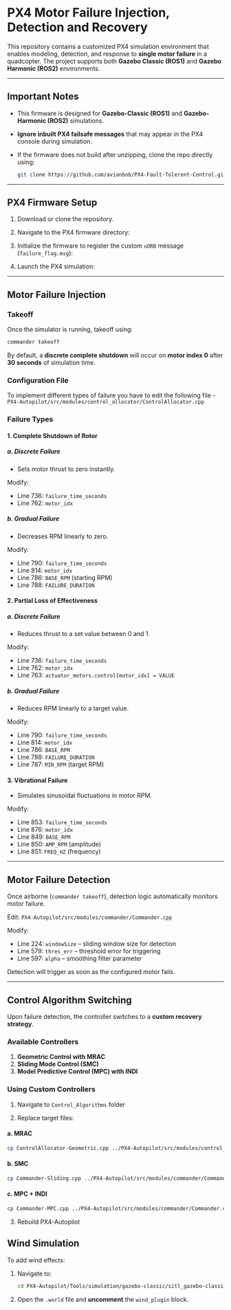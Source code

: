 # PX4 Motor Failure Injection, Detection and Recovery

This repository contains a customized PX4 simulation environment that enables modeling, detection, and response to **single motor failure** in a quadcopter. The project supports both **Gazebo Classic (ROS1)** and **Gazebo Harmonic (ROS2)** environments.

---

## Important Notes

- This firmware is designed for **Gazebo-Classic (ROS1)** and **Gazebo-Harmonic (ROS2)** simulations.
- **Ignore inbuilt PX4 failsafe messages** that may appear in the PX4 console during simulation.
- If the firmware does not build after unzipping, clone the repo directly using:

  ```bash
  git clone https://github.com/avianbob/PX4-Fault-Tolerent-Control.git
  ```

---

## PX4 Firmware Setup

1. Download or clone the repository.

2. Navigate to the PX4 firmware directory:

3. Initialize the firmware to register the custom `uORB` message (`failure_flag.msg`):

4. Launch the PX4 simulation:

---

## Motor Failure Injection

### Takeoff

Once the simulator is running, takeoff using:

```bash
commander takeoff
```

By default, a **discrete complete shutdown** will occur on **motor index 0** after **30 seconds** of simulation time.

### Configuration File

To implement different types of failure you have to edit the following file - `PX4-Autopilot/src/modules/control_allocator/ControlAllocator.cpp`

### Failure Types

#### 1. Complete Shutdown of Rotor

##### a. Discrete Failure

- Sets motor thrust to zero instantly.

Modify:
- Line 736: `failure_time_seconds`
- Line 762: `motor_idx`

##### b. Gradual Failure

- Decreases RPM linearly to zero.

Modify:
- Line 790: `failure_time_seconds`
- Line 814: `motor_idx`
- Line 786: `BASE_RPM` (starting RPM)
- Line 788: `FAILURE_DURATION`

#### 2. Partial Loss of Effectiveness

##### a. Discrete Failure

- Reduces thrust to a set value between 0 and 1.

Modify:
- Line 736: `failure_time_seconds`
- Line 762: `motor_idx`
- Line 763: `actuator_motors.control[motor_idx] = VALUE`

##### b. Gradual Failure

- Reduces RPM linearly to a target value.

Modify:
- Line 790: `failure_time_seconds`
- Line 814: `motor_idx`
- Line 786: `BASE_RPM`
- Line 788: `FAILURE_DURATION`
- Line 787: `MIN_RPM` (target RPM)

#### 3. Vibrational Failure

- Simulates sinusoidal fluctuations in motor RPM.

Modify:
- Line 853: `failure_time_seconds`
- Line 876: `motor_idx`
- Line 849: `BASE_RPM`
- Line 850: `AMP_RPM` (amplitude)
- Line 851: `FREQ_HZ` (frequency)

---

## Motor Failure Detection

Once airborne (`commander takeoff`), detection logic automatically monitors motor failure.

Edit: `PX4-Autopilot/src/modules/commander/Commander.cpp`

Modify:
- Line 224: `windowSize` – sliding window size for detection
- Line 579: `thres_err` – threshold error for triggering
- Line 597: `alpha` – smoothing filter parameter

Detection will trigger as soon as the configured motor fails.

---

## Control Algorithm Switching

Upon failure detection, the controller switches to a **custom recovery strategy**.

### Available Controllers

1. **Geometric Control with MRAC**  
2. **Sliding Mode Control (SMC)**  
3. **Model Predictive Control (MPC) with INDI**

### Using Custom Controllers

1. Navigate to `Control_Algorithms` folder

2. Replace target files:

#### a. MRAC

```bash
cp ControlAllocator-Geometric.cpp ../PX4-Autopilot/src/modules/control_allocator/ControlAllocator.cpp
```

#### b. SMC

```bash
cp Commander-Sliding.cpp ../PX4-Autopilot/src/modules/commander/Commander.cpp
```

#### c. MPC + INDI

```bash
cp Commander-MPC.cpp ../PX4-Autopilot/src/modules/commander/Commander.cpp
```

3. Rebuild PX4-Autopilot

## Wind Simulation

To add wind effects:

1. Navigate to:

   ```bash
   cd PX4-Autopilot/Tools/simulation/gazebo-classic/sitl_gazebo-classic/worlds
   ```

2. Open the `.world` file and **uncomment** the `wind_plugin` block.

